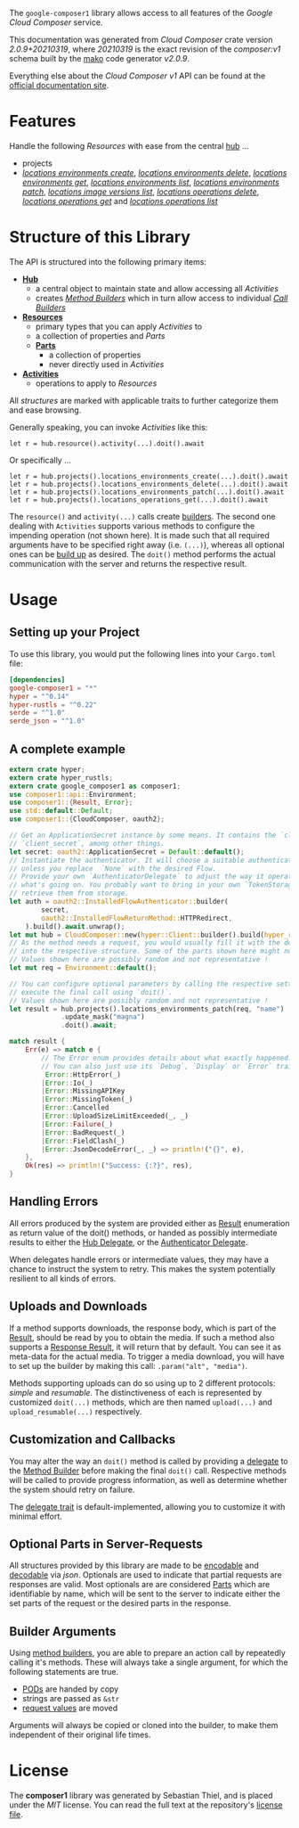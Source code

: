 <!---
DO NOT EDIT !
This file was generated automatically from 'src/mako/api/README.md.mako'
DO NOT EDIT !
-->
The `google-composer1` library allows access to all features of the *Google Cloud Composer* service.

This documentation was generated from *Cloud Composer* crate version *2.0.9+20210319*, where *20210319* is the exact revision of the *composer:v1* schema built by the [mako](http://www.makotemplates.org/) code generator *v2.0.9*.

Everything else about the *Cloud Composer* *v1* API can be found at the
[official documentation site](https://cloud.google.com/composer/).
# Features

Handle the following *Resources* with ease from the central [hub](https://docs.rs/google-composer1/2.0.9+20210319/google_composer1/CloudComposer) ... 

* projects
 * [*locations environments create*](https://docs.rs/google-composer1/2.0.9+20210319/google_composer1/api::ProjectLocationEnvironmentCreateCall), [*locations environments delete*](https://docs.rs/google-composer1/2.0.9+20210319/google_composer1/api::ProjectLocationEnvironmentDeleteCall), [*locations environments get*](https://docs.rs/google-composer1/2.0.9+20210319/google_composer1/api::ProjectLocationEnvironmentGetCall), [*locations environments list*](https://docs.rs/google-composer1/2.0.9+20210319/google_composer1/api::ProjectLocationEnvironmentListCall), [*locations environments patch*](https://docs.rs/google-composer1/2.0.9+20210319/google_composer1/api::ProjectLocationEnvironmentPatchCall), [*locations image versions list*](https://docs.rs/google-composer1/2.0.9+20210319/google_composer1/api::ProjectLocationImageVersionListCall), [*locations operations delete*](https://docs.rs/google-composer1/2.0.9+20210319/google_composer1/api::ProjectLocationOperationDeleteCall), [*locations operations get*](https://docs.rs/google-composer1/2.0.9+20210319/google_composer1/api::ProjectLocationOperationGetCall) and [*locations operations list*](https://docs.rs/google-composer1/2.0.9+20210319/google_composer1/api::ProjectLocationOperationListCall)




# Structure of this Library

The API is structured into the following primary items:

* **[Hub](https://docs.rs/google-composer1/2.0.9+20210319/google_composer1/CloudComposer)**
    * a central object to maintain state and allow accessing all *Activities*
    * creates [*Method Builders*](https://docs.rs/google-composer1/2.0.9+20210319/google_composer1/client::MethodsBuilder) which in turn
      allow access to individual [*Call Builders*](https://docs.rs/google-composer1/2.0.9+20210319/google_composer1/client::CallBuilder)
* **[Resources](https://docs.rs/google-composer1/2.0.9+20210319/google_composer1/client::Resource)**
    * primary types that you can apply *Activities* to
    * a collection of properties and *Parts*
    * **[Parts](https://docs.rs/google-composer1/2.0.9+20210319/google_composer1/client::Part)**
        * a collection of properties
        * never directly used in *Activities*
* **[Activities](https://docs.rs/google-composer1/2.0.9+20210319/google_composer1/client::CallBuilder)**
    * operations to apply to *Resources*

All *structures* are marked with applicable traits to further categorize them and ease browsing.

Generally speaking, you can invoke *Activities* like this:

```Rust,ignore
let r = hub.resource().activity(...).doit().await
```

Or specifically ...

```ignore
let r = hub.projects().locations_environments_create(...).doit().await
let r = hub.projects().locations_environments_delete(...).doit().await
let r = hub.projects().locations_environments_patch(...).doit().await
let r = hub.projects().locations_operations_get(...).doit().await
```

The `resource()` and `activity(...)` calls create [builders][builder-pattern]. The second one dealing with `Activities` 
supports various methods to configure the impending operation (not shown here). It is made such that all required arguments have to be 
specified right away (i.e. `(...)`), whereas all optional ones can be [build up][builder-pattern] as desired.
The `doit()` method performs the actual communication with the server and returns the respective result.

# Usage

## Setting up your Project

To use this library, you would put the following lines into your `Cargo.toml` file:

```toml
[dependencies]
google-composer1 = "*"
hyper = "^0.14"
hyper-rustls = "^0.22"
serde = "^1.0"
serde_json = "^1.0"
```

## A complete example

```Rust
extern crate hyper;
extern crate hyper_rustls;
extern crate google_composer1 as composer1;
use composer1::api::Environment;
use composer1::{Result, Error};
use std::default::Default;
use composer1::{CloudComposer, oauth2};

// Get an ApplicationSecret instance by some means. It contains the `client_id` and 
// `client_secret`, among other things.
let secret: oauth2::ApplicationSecret = Default::default();
// Instantiate the authenticator. It will choose a suitable authentication flow for you, 
// unless you replace  `None` with the desired Flow.
// Provide your own `AuthenticatorDelegate` to adjust the way it operates and get feedback about 
// what's going on. You probably want to bring in your own `TokenStorage` to persist tokens and
// retrieve them from storage.
let auth = oauth2::InstalledFlowAuthenticator::builder(
        secret,
        oauth2::InstalledFlowReturnMethod::HTTPRedirect,
    ).build().await.unwrap();
let mut hub = CloudComposer::new(hyper::Client::builder().build(hyper_rustls::HttpsConnector::with_native_roots()), auth);
// As the method needs a request, you would usually fill it with the desired information
// into the respective structure. Some of the parts shown here might not be applicable !
// Values shown here are possibly random and not representative !
let mut req = Environment::default();

// You can configure optional parameters by calling the respective setters at will, and
// execute the final call using `doit()`.
// Values shown here are possibly random and not representative !
let result = hub.projects().locations_environments_patch(req, "name")
             .update_mask("magna")
             .doit().await;

match result {
    Err(e) => match e {
        // The Error enum provides details about what exactly happened.
        // You can also just use its `Debug`, `Display` or `Error` traits
         Error::HttpError(_)
        |Error::Io(_)
        |Error::MissingAPIKey
        |Error::MissingToken(_)
        |Error::Cancelled
        |Error::UploadSizeLimitExceeded(_, _)
        |Error::Failure(_)
        |Error::BadRequest(_)
        |Error::FieldClash(_)
        |Error::JsonDecodeError(_, _) => println!("{}", e),
    },
    Ok(res) => println!("Success: {:?}", res),
}

```
## Handling Errors

All errors produced by the system are provided either as [Result](https://docs.rs/google-composer1/2.0.9+20210319/google_composer1/client::Result) enumeration as return value of
the doit() methods, or handed as possibly intermediate results to either the 
[Hub Delegate](https://docs.rs/google-composer1/2.0.9+20210319/google_composer1/client::Delegate), or the [Authenticator Delegate](https://docs.rs/yup-oauth2/*/yup_oauth2/trait.AuthenticatorDelegate.html).

When delegates handle errors or intermediate values, they may have a chance to instruct the system to retry. This 
makes the system potentially resilient to all kinds of errors.

## Uploads and Downloads
If a method supports downloads, the response body, which is part of the [Result](https://docs.rs/google-composer1/2.0.9+20210319/google_composer1/client::Result), should be
read by you to obtain the media.
If such a method also supports a [Response Result](https://docs.rs/google-composer1/2.0.9+20210319/google_composer1/client::ResponseResult), it will return that by default.
You can see it as meta-data for the actual media. To trigger a media download, you will have to set up the builder by making
this call: `.param("alt", "media")`.

Methods supporting uploads can do so using up to 2 different protocols: 
*simple* and *resumable*. The distinctiveness of each is represented by customized 
`doit(...)` methods, which are then named `upload(...)` and `upload_resumable(...)` respectively.

## Customization and Callbacks

You may alter the way an `doit()` method is called by providing a [delegate](https://docs.rs/google-composer1/2.0.9+20210319/google_composer1/client::Delegate) to the 
[Method Builder](https://docs.rs/google-composer1/2.0.9+20210319/google_composer1/client::CallBuilder) before making the final `doit()` call. 
Respective methods will be called to provide progress information, as well as determine whether the system should 
retry on failure.

The [delegate trait](https://docs.rs/google-composer1/2.0.9+20210319/google_composer1/client::Delegate) is default-implemented, allowing you to customize it with minimal effort.

## Optional Parts in Server-Requests

All structures provided by this library are made to be [encodable](https://docs.rs/google-composer1/2.0.9+20210319/google_composer1/client::RequestValue) and 
[decodable](https://docs.rs/google-composer1/2.0.9+20210319/google_composer1/client::ResponseResult) via *json*. Optionals are used to indicate that partial requests are responses 
are valid.
Most optionals are are considered [Parts](https://docs.rs/google-composer1/2.0.9+20210319/google_composer1/client::Part) which are identifiable by name, which will be sent to 
the server to indicate either the set parts of the request or the desired parts in the response.

## Builder Arguments

Using [method builders](https://docs.rs/google-composer1/2.0.9+20210319/google_composer1/client::CallBuilder), you are able to prepare an action call by repeatedly calling it's methods.
These will always take a single argument, for which the following statements are true.

* [PODs][wiki-pod] are handed by copy
* strings are passed as `&str`
* [request values](https://docs.rs/google-composer1/2.0.9+20210319/google_composer1/client::RequestValue) are moved

Arguments will always be copied or cloned into the builder, to make them independent of their original life times.

[wiki-pod]: http://en.wikipedia.org/wiki/Plain_old_data_structure
[builder-pattern]: http://en.wikipedia.org/wiki/Builder_pattern
[google-go-api]: https://github.com/google/google-api-go-client

# License
The **composer1** library was generated by Sebastian Thiel, and is placed 
under the *MIT* license.
You can read the full text at the repository's [license file][repo-license].

[repo-license]: https://github.com/Byron/google-apis-rsblob/main/LICENSE.md
